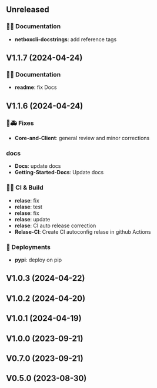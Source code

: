 ## Unreleased

### 📝💡 Documentation

- **netboxcli-docstrings**: add reference tags

## V1.1.7 (2024-04-24)

### 📝💡 Documentation

- **readme**: fix Docs

## V1.1.6 (2024-04-24)

### 🐛🚑️ Fixes

- **Core-and-Client**: general review and minor corrections

### docs

- **Docs**: update docs
- **Getting-Started-Docs**: Update docs

### 💚👷 CI & Build

- **relase**: fix
- **relase**: test
- **relase**: fix
- **relase**: update
- **relase**: CI auto release correction
- **Relase-CI**: Create CI autoconfig relase in github Actions

### 🚀 Deployments

- **pypi**: deploy on pip

## V1.0.3 (2024-04-22)

## V1.0.2 (2024-04-20)

## V1.0.1 (2024-04-19)

## V1.0.0 (2023-09-21)

## V0.7.0 (2023-09-21)

## V0.5.0 (2023-08-30)
